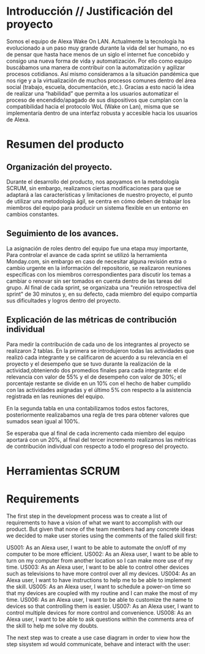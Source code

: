 # Introducción // Justificación del proyecto

Somos el equipo de Alexa Wake On LAN. Actualmente la tecnología ha evolucionado a un paso muy grande durante la vida del ser humano, no es de pensar que hasta hace menos de un siglo el internet fue concebido y consigo una nueva forma de vida y automatización. Por ello como equipo buscábamos una manera de contribuir con la automatización y agilizar procesos cotidianos. Así mismo consideramos a la situación pandémica que nos rige y a la virtualización de muchos procesos comunes dentro del área social (trabajo, escuela, documentación, etc.). Gracias a esto nació la idea de realizar una “habilidad” que permita a los usuarios automatizar el proceso de encendido/apagado de sus dispositivos que cumplan con la compatibilidad hacia el protocolo WoL (Wake on Lan), misma que se implementaría dentro de una interfaz robusta y accesible hacia los usuarios de Alexa.

# Resumen del producto 

## Organización del proyecto. 

Durante el desarrollo del producto, nos apoyamos en la metodología SCRUM, sin embargo, realizamos ciertas modificaciones para que se adaptará a las características y limitaciones de nuestro proyecto, el punto de utilizar una metodología ágil, se centra en cómo deben de  trabajar los miembros del equipo para producir un sistema flexible en un entorno en cambios constantes.


## Seguimiento de los avances.

La asignación de roles dentro del equipo fue una etapa muy importante, Para controlar el avance de cada sprint se utilizó la herramienta Monday.com, sin embargo en caso de necesitar alguna revisión extra o cambio urgente en la información del repositorio, se realizaron reuniones específicas con los miembros correspondientes para discutir los temas a cambiar o renovar sin ser tomados en cuenta dentro de las tareas del grupo. Al final de cada sprint, se organizaba una "reunión retrospectiva del sprint" de 30 minutos y, en su defecto, cada miembro del equipo compartía sus dificultades y logros dentro del proyecto.

## Explicación de las métricas de contribución individual

Para medir la contribución de cada uno de los integrantes al proyecto se realizaron 2 tablas. En la primera se introdujeron todas las actividades que realizó cada integrante y se calificaron de acuerdo a su relevancia en el proyecto y el desempeño que se tuvo durante la realización de la actividad,obteniendo dos promedios finales para cada integrante: el de relevancia con valor de 55% y el de desempeño con valor de 30%; el porcentaje restante se divide en un 10% con el hecho de haber cumplido con las actividades asignadas y el último 5% con respecto a la asistencia registrada en las reuniones del equipo.

En la segunda tabla en una contabilizamos todos estos factores, posteriormente realizabamos una regla de tres para obtener valores que sumados sean igual al 100%.

Se esperaba que al final de cada incremento cada miembro del equipo aportará con un 20%, al final del tercer incremento realizamos las métricas de contribución individual con respecto a todo el progreso del proyecto. 

# Herramientas SCRUM
# Requirements

The first step in the development process was to create a list of requirements to have a vision of what we want to accomplish with our product. But given that none of the team members had any concrete ideas we decided to make user stories using the comments of the failed skill first:

US001: As an Alexa user, I want to be able to automate the on/off of my computer to be more efficient.
US002: As an Alexa user, I want to be able to turn on my computer from another location so I can make more use of my time. 
US003: As an Alexa user, I want to be able to control other devices such as televisions to have more control over all my devices. 
US004: As an Alexa user, I want to have instructions to help me to be able to implement the skill. 
US005: As an Alexa user, I want to schedule a power-on time so that my devices are coupled with my routine and I can make the most of my time. 
US006: As an Alexa user, I want to be able to customize the name to devices so that controlling them is easier. 
US007: As an Alexa user, I want to control multiple devices for more control and convenience. 
US008: As an Alexa user, I want to be able to ask questions within the comments area of the skill to help me solve my doubts. 

The next step was to create a use case diagram in order to view how the step sisystem xd would communicate, behave and interact with the user:

